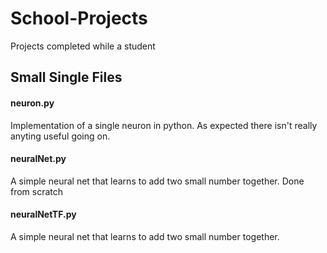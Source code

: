# School-Projects
Projects completed while a student

## Small Single Files 
#### neuron.py
Implementation of a single neuron in python. As expected there isn't really anyting useful going on.

#### neuralNet.py
A simple neural net that learns to add two small number together. Done from scratch

#### neuralNetTF.py
A simple neural net that learns to add two small number together. 
